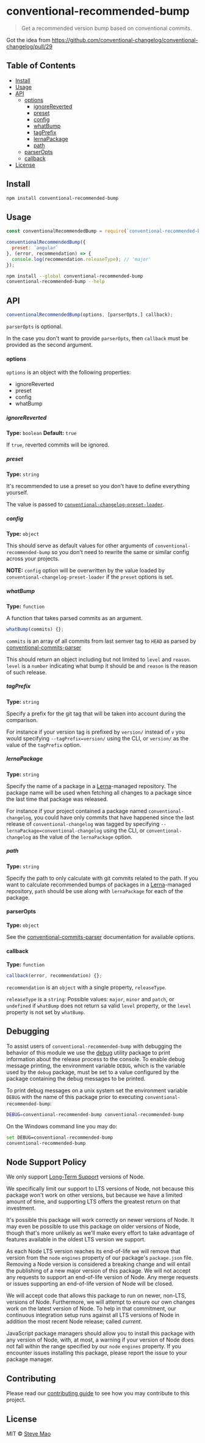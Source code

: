 # conventional-recommended-bump

> Get a recommended version bump based on conventional commits.

Got the idea from https://github.com/conventional-changelog/conventional-changelog/pull/29

## Table of Contents
<!-- START doctoc generated TOC please keep comment here to allow auto update -->
<!-- DON'T EDIT THIS SECTION, INSTEAD RE-RUN doctoc TO UPDATE -->


- [Install](#install)
- [Usage](#usage)
- [API](#api)
    - [options](#options)
      - [ignoreReverted](#ignorereverted)
      - [preset](#preset)
      - [config](#config)
      - [whatBump](#whatbump)
      - [tagPrefix](#tagprefix)
      - [lernaPackage](#lernapackage)
      - [path](#path)
    - [parserOpts](#parseropts)
    - [callback](#callback)
- [License](#license)

<!-- END doctoc generated TOC please keep comment here to allow auto update -->

## Install

```bash
npm install conventional-recommended-bump
```

## Usage

```javascript
const conventionalRecommendedBump = require(`conventional-recommended-bump`);

conventionalRecommendedBump({
  preset: `angular`
}, (error, recommendation) => {
  console.log(recommendation.releaseType); // 'major'
});
```

```bash
npm install --global conventional-recommended-bump
conventional-recommended-bump --help
```

## API

```javascript
conventionalRecommendedBump(options, [parserOpts,] callback);
```

`parserOpts` is optional.

In the case you don't want to provide `parserOpts`, then `callback` must be provided as the second argument.

#### options

`options` is an object with the following properties:

* ignoreReverted
* preset
* config
* whatBump

##### ignoreReverted

**Type:** `boolean` **Default:** `true`

If `true`, reverted commits will be ignored.

##### preset

**Type:** `string`

It's recommended to use a preset so you don't have to define everything yourself.

The value is passed to [`conventional-changelog-preset-loader`](https://www.npmjs.com/package/conventional-changelog-preset-loader).

##### config

**Type:** `object`

This should serve as default values for other arguments of `conventional-recommended-bump` so you don't need to rewrite the same or similar config across your projects.

**NOTE:** `config` option will be overwritten by the value loaded by `conventional-changelog-preset-loader` if the `preset` options is set.

##### whatBump

**Type:** `function`

A function that takes parsed commits as an argument.

```javascript
whatBump(commits) {};
```

`commits` is an array of all commits from last semver tag to `HEAD` as parsed by [conventional-commits-parser](https://github.com/conventional-changelog/conventional-commits-parser)

This should return an object including but not limited to `level` and `reason`. `level` is a `number` indicating what bump it should be and `reason` is the reason of such release.

##### tagPrefix

**Type:** `string`

Specify a prefix for the git tag that will be taken into account during the comparison.

For instance if your version tag is prefixed by `version/` instead of `v` you would specifying `--tagPrefix=version/` using the CLI, or `version/` as the value of the `tagPrefix` option.

##### lernaPackage

**Type:** `string`

Specify the name of a package in a [Lerna](https://lernajs.io/)-managed repository. The package name will be used when fetching all changes to a package since the last time that package was released.

For instance if your project contained a package named `conventional-changelog`, you could have only commits that have happened since the last release of `conventional-changelog` was tagged by specifying `--lernaPackage=conventional-changelog` using the CLI, or `conventional-changelog` as the value of the `lernaPackage` option.

##### path

**Type:** `string`

Specify the path to only calculate with git commits related to the path. If you want to calculate recommended bumps of packages in a [Lerna](https://lernajs.io/)-managed repository, `path` should be use along with `lernaPackage` for each of the package.

#### parserOpts

**Type:** `object`

See the [conventional-commits-parser](https://github.com/conventional-changelog/conventional-commits-parser) documentation for available options.

#### callback

**Type:** `function`

```javascript
callback(error, recommendation) {};
```

`recommendation` is an `object` with a single property, `releaseType`.

`releaseType` is a `string`: Possible values: `major`, `minor` and `patch`, or `undefined` if `whatBump` does not return sa valid `level` property, or the `level` property is not set by `whatBump`.

## Debugging

To assist users of `conventional-recommended-bump` with debugging the behavior of this module we use the [debug](https://www.npmjs.com/package/debug) utility package to print information about the release process to the console. To enable debug message printing, the environment variable `DEBUG`, which is the variable used by the `debug` package, must be set to a value configured by the package containing the debug messages to be printed.

To print debug messages on a unix system set the environment variable `DEBUG` with the name of this package prior to executing `conventional-recommended-bump`:

```bash
DEBUG=conventional-recommended-bump conventional-recommended-bump
```

On the Windows command line you may do:

```bash
set DEBUG=conventional-recommended-bump
conventional-recommended-bump
```

## Node Support Policy

We only support [Long-Term Support](https://github.com/nodejs/Release) versions of Node.

We specifically limit our support to LTS versions of Node, not because this package won't work on other versions, but because we have a limited amount of time, and supporting LTS offers the greatest return on that investment.

It's possible this package will work correctly on newer versions of Node. It may even be possible to use this package on older versions of Node, though that's more unlikely as we'll make every effort to take advantage of features available in the oldest LTS version we support.

As each Node LTS version reaches its end-of-life we will remove that version from the `node` `engines` property of our package's `package.json` file. Removing a Node version is considered a breaking change and will entail the publishing of a new major version of this package. We will not accept any requests to support an end-of-life version of Node. Any merge requests or issues supporting an end-of-life version of Node will be closed.

We will accept code that allows this package to run on newer, non-LTS, versions of Node. Furthermore, we will attempt to ensure our own changes work on the latest version of Node. To help in that commitment, our continuous integration setup runs against all LTS versions of Node in addition the most recent Node release; called _current_.

JavaScript package managers should allow you to install this package with any version of Node, with, at most, a warning if your version of Node does not fall within the range specified by our `node` `engines` property. If you encounter issues installing this package, please report the issue to your package manager.

## Contributing

Please read our [contributing guide](https://github.com/conventional-changelog/conventional-changelog/blob/master/CONTRIBUTING.md) to see how you may contribute to this project.

## License

MIT © [Steve Mao](https://github.com/stevemao)
